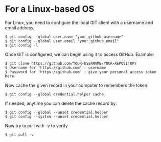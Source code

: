 # For a Linux-based OS
For Linux, you need to configure the local GIT client with a username and email address,

```
$ git config --global user.name "your_github_username"
$ git config --global user.email "your_github_email"
$ git config -l
```

Once GIT is configured, we can begin using it to access GitHub. Example:

```
$ git clone https://github.com/YOUR-USERNAME/YOUR-REPOSITORY
$ Username for 'https://github.com' : username
$ Password for 'https://github.com' : give your personal access token here
```

Now cache the given record in your computer to remembers the token:

```
$ git config --global credential.helper cache
```

If needed, anytime you can delete the cache record by:

```
$ git config --global --unset credential.helper
$ git config --system --unset credential.helper
```

Now try to pull with -v to verify
```
$ git pull -v
```
